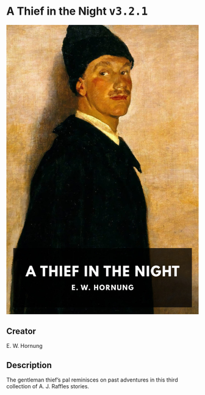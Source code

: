 
# A Thief in the Night <kbd>v3.2.1</kbd>

<center>
  <img src="./cover-1024.jpg"/>
</center>

## Creator
E. W. Hornung

## Description
The gentleman thief’s pal reminisces on past adventures in this third collection of A. J. Raffles stories.
